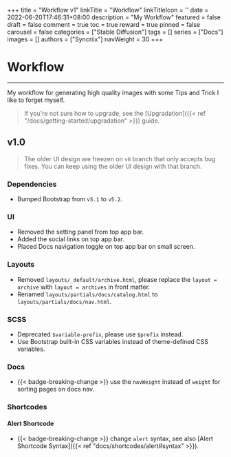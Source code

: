 +++
title = "Workflow v1"
linkTitle = "Workflow"
linkTitleIcon = '<i class="fas fa-sync fa-fw text-success"></i>'
date = 2022-06-20T17:46:31+08:00
description = "My Workflow"
featured = false
draft = false
comment = true
toc = true
reward = true
pinned = false
carousel = false
categories = ["Stable Diffusion"]
tags = []
series = ["Docs"]
images = []
authors = ["Syncriix"]
navWeight = 30
+++
# Workflow
---
My workflow for generating high quality images with some Tips and Trick I like to forget myself.

<!--more-->

> If you're not sure how to upgrade, see the [Upgradation]({{< ref "/docs/getting-started/upgradation" >}}) guide.

## v1.0

> The older UI design are freezen on `v0` branch that only accepts bug fixes. You can keep using the older UI design with that branch.

### Dependencies

- Bumped Bootstrap from `v5.1` to `v5.2`.

### UI

- Removed the setting panel from top app bar.
- Added the social links on top app bar.
- Placed Docs navigation toggle on top app bar on small screen.

### Layouts

- Removed `layouts/_default/archive.html`, please replace the `layout = archive` with `layout = archives` in front matter.
- Renamed `layouts/partials/docs/catalog.html` to `layouts/partials/docs/nav.html`.

### SCSS

- Deprecated `$variable-prefix`, please use `$prefix` instead.
- Use Bootstrap built-in CSS variables instead of theme-defined CSS variables.

### Docs

- {{< badge-breaking-change >}} use the `navWeight` instead of `weight` for sorting pages on docs nav.

### Shortcodes

#### Alert Shortcode

- {{< badge-breaking-change >}} change `alert` syntax, see also [Alert Shortcode Syntax]({{< ref "docs/shortcodes/alert#syntax" >}}).
